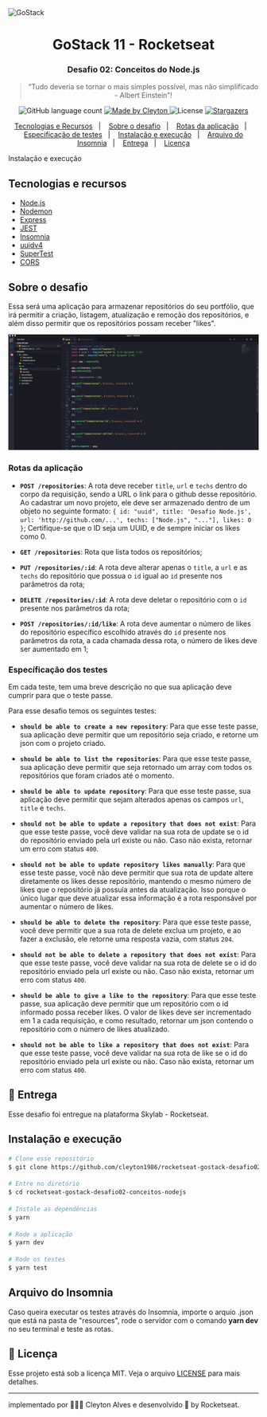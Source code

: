 <img alt="GoStack" src="https://storage.googleapis.com/golden-wind/bootcamp-gostack/header-desafios.png" />

<h1 align="center">
  GoStack 11 - Rocketseat
</h1>

<h3 align="center">
  Desafio 02: Conceitos do Node.js
</h3>

<blockquote align="center">“Tudo deveria se tornar o mais simples possível, mas não simplificado - Albert Einstein”!</blockquote>

<p align="center">
  <img alt="GitHub language count" src="https://img.shields.io/github/languages/count/cleyton1986/rocketseat-gostack-desafio02-conceitos-nodejs?color=%2304D361">

  <a href="https://www.linkedin.com/in/cleytonalves">
    <img alt="Made by Cleyton" src="https://img.shields.io/badge/Made%20by-Cleyton_Alves-Alves%2304D361">
  </a>

  <img alt="License" src="https://img.shields.io/badge/license-MIT-%2304D361">

  <a href="https://github.com/cleyton1986/rocketseat-gostack-desafio02-conceitos-nodejs/stargazers">
    <img alt="Stargazers" src="https://img.shields.io/github/stars/cleyton1986/rocketseat-gostack-desafio02-conceitos-nodejs?style=social">
  </a>
</p>

<p align="center">
  <a href="#tecnologias-e-recursos">Tecnologias e Recursos</a>&nbsp;&nbsp;&nbsp;|&nbsp;&nbsp;&nbsp;
  <a href="#sobre-o-desafio">Sobre o desafio</a>&nbsp;&nbsp;&nbsp;|&nbsp;&nbsp;&nbsp;
    <a href="#rotas-da-aplicação">Rotas da aplicação</a>&nbsp;&nbsp;&nbsp;|&nbsp;&nbsp;&nbsp;
  <a href="#específicação-dos-testes">Especificação de testes</a>&nbsp;&nbsp;&nbsp;|&nbsp;&nbsp;&nbsp;
  <a href="#instalação-e-execução">Instalação e execução</a>&nbsp;&nbsp;&nbsp;|&nbsp;&nbsp;&nbsp;
  <a href="#arquivo-do-insomnia">Arquivo do Insomnia</a>&nbsp;&nbsp;&nbsp;|&nbsp;&nbsp;&nbsp;
  <a href="#calendar-entrega">Entrega</a>&nbsp;&nbsp;&nbsp;|&nbsp;&nbsp;&nbsp;
  <a href="#memo-licença">Licença</a>
</p>

Instalação e execução

## Tecnologias e recursos

- [Node.js](https://nodejs.org/)
- [Nodemon](https://github.com/remy/nodemon)
- [Express](https://expressjs.com/)
- [JEST](https://github.com/facebook/jest)
- [Insomnia](https://insomnia.rest/)
- [uuidv4](https://github.com/thenativeweb/uuidv4/)
- [SuperTest](https://github.com/visionmedia/supertest)
- [CORS](https://github.com/expressjs/cors)

## Sobre o desafio

Essa será uma aplicação para armazenar repositórios do seu portfólio, que irá permitir a criação, listagem, atualização e remoção dos repositórios, e além disso permitir que os repositórios possam receber "likes".

<p align="center">
  <img  src="./assets/nodejs-example.png">
</p>

### Rotas da aplicação

- **`POST /repositories`**: A rota deve receber `title`, `url` e `techs` dentro do corpo da requisição, sendo a URL o link para o github desse repositório. Ao cadastrar um novo projeto, ele deve ser armazenado dentro de um objeto no seguinte formato: `{ id: "uuid", title: 'Desafio Node.js', url: 'http://github.com/...', techs: ["Node.js", "..."], likes: 0 }`; Certifique-se que o ID seja um UUID, e de sempre iniciar os likes como 0.

- **`GET /repositories`**: Rota que lista todos os repositórios;

- **`PUT /repositories/:id`**: A rota deve alterar apenas o `title`, a `url` e as `techs` do repositório que possua o `id` igual ao `id` presente nos parâmetros da rota;

- **`DELETE /repositories/:id`**: A rota deve deletar o repositório com o `id` presente nos parâmetros da rota;

- **`POST /repositories/:id/like`**: A rota deve aumentar o número de likes do repositório específico escolhido através do `id` presente nos parâmetros da rota, a cada chamada dessa rota, o número de likes deve ser aumentado em 1;

### Específicação dos testes

Em cada teste, tem uma breve descrição no que sua aplicação deve cumprir para que o teste passe.

Para esse desafio temos os seguintes testes:

- **`should be able to create a new repository`**: Para que esse teste passe, sua aplicação deve permitir que um repositório seja criado, e retorne um json com o projeto criado.

- **`should be able to list the repositories`**: Para que esse teste passe, sua aplicação deve permitir que seja retornado um array com todos os repositórios que foram criados até o momento.

- **`should be able to update repository`**: Para que esse teste passe, sua aplicação deve permitir que sejam alterados apenas os campos `url`, `title` e `techs`.

- **`should not be able to update a repository that does not exist`**: Para que esse teste passe, você deve validar na sua rota de update se o id do repositório enviado pela url existe ou não. Caso não exista, retornar um erro com status `400`.

- **`should not be able to update repository likes manually`**: Para que esse teste passe, você não deve permitir que sua rota de update altere diretamente os likes desse repositório, mantendo o mesmo número de likes que o repositório já possuia antes da atualização. Isso porque o único lugar que deve atualizar essa informação é a rota responsável por aumentar o número de likes.

- **`should be able to delete the repository`**: Para que esse teste passe, você deve permitir que a sua rota de delete exclua um projeto, e ao fazer a exclusão, ele retorne uma resposta vazia, com status `204`.

- **`should not be able to delete a repository that does not exist`**: Para que esse teste passe, você deve validar na sua rota de delete se o id do repositório enviado pela url existe ou não. Caso não exista, retornar um erro com status `400`.

- **`should be able to give a like to the repository`**: Para que esse teste passe, sua aplicação deve permitir que um repositório com o id informado possa receber likes. O valor de likes deve ser incrementado em 1 a cada requisição, e como resultado, retornar um json contendo o repositório com o número de likes atualizado.

- **`should not be able to like a repository that does not exist`**: Para que esse teste passe, você deve validar na sua rota de like se o id do repositório enviado pela url existe ou não. Caso não exista, retornar um erro com status `400`.

## :calendar: Entrega

Esse desafio foi entregue na plataforma Skylab - Rocketseat.

## Instalação e execução

```bash
# Clone esse repositório
$ git clone https://github.com/cleyton1986/rocketseat-gostack-desafio02-conceitos-nodejs

# Entre no diretório
$ cd rocketseat-gostack-desafio02-conceitos-nodejs

# Instale as dependências
$ yarn

# Rode a aplicação
$ yarn dev

# Rode os testes
$ yarn test
```

## Arquivo do Insomnia
Caso queira executar os testes através do Insomnia, importe o arquio .json que está na pasta de "resources", rode o servidor com o comando **yarn dev** no seu terminal e teste as rotas.

## :memo: Licença

Esse projeto está sob a licença MIT. Veja o arquivo [LICENSE](LICENSE) para mais detalhes.

---

 implementado por 👨🏽‍💻 Cleyton Alves e desenvolvido 💜 by Rocketseat.
